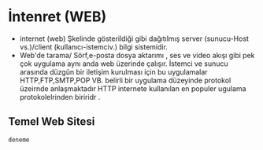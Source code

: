# İntenret (WEB)
* internet (web) Şkelinde gösterildiği gibi dağıtılmış server (sunucu-Host vs.)/client (kullanıcı-istemciv.)
bilgi sistemidir.
* Web'de tarama/ Sörf,e-posta dosya aktarımı , ses ve video akışı gibi pek çok uygulama aynı anda web üzerinde
çalışır. İstemci ve sunucu arasında düzgün bir iletişim kurulması için bu uygulamalar HTTP,FTP,SMTP,POP VB. belirli bir uygulama
düzeyinde protokol üzeirnde anlaşmaktadır
HTTP internete kullanılan en populer ugulama protokolelrinden biriridr .
## Temel Web Sitesi
``` deneme ```
